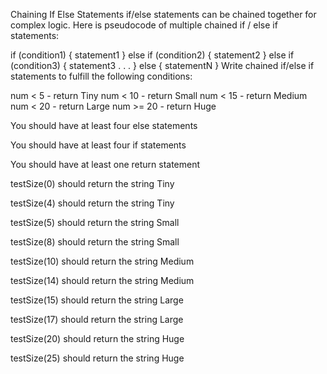 Chaining If Else Statements
if/else statements can be chained together for complex logic. Here is pseudocode of multiple chained if / else if statements:

if (condition1) {
  statement1
} else if (condition2) {
  statement2
} else if (condition3) {
  statement3
. . .
} else {
  statementN
}
Write chained if/else if statements to fulfill the following conditions:

num < 5 - return Tiny
num < 10 - return Small
num < 15 - return Medium
num < 20 - return Large
num >= 20 - return Huge

You should have at least four else statements

You should have at least four if statements

You should have at least one return statement

testSize(0) should return the string Tiny

testSize(4) should return the string Tiny

testSize(5) should return the string Small

testSize(8) should return the string Small

testSize(10) should return the string Medium

testSize(14) should return the string Medium

testSize(15) should return the string Large

testSize(17) should return the string Large

testSize(20) should return the string Huge

testSize(25) should return the string Huge
